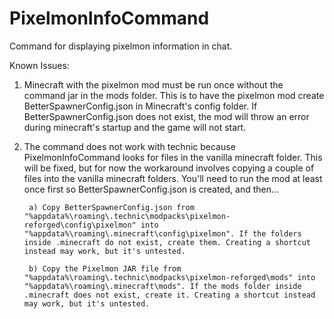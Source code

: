 # PixelmonInfoCommand
Command for displaying pixelmon information in chat.

Known Issues:
1) Minecraft with the pixelmon mod must be run once without the command jar in the mods folder. This is to have the pixelmon mod create BetterSpawnerConfig.json in Minecraft's config folder. If BetterSpawnerConfig.json does not exist, the mod will throw an error during minecraft's startup and the game will not start.

2) The command does not work with technic because PixelmonInfoCommand looks for files in the vanilla minecraft folder. This will be fixed, but for now the workaround involves copying a couple of files into the vanilla minecraft folders. You'll need to run the mod at least once first so BetterSpawnerConfig.json is created, and then...

		a) Copy BetterSpawnerConfig.json from "%appdata%\roaming\.technic\modpacks\pixelmon-reforged\config\pixelmon" into "%appdata%\roaming\.minecraft\config\pixelmon". If the folders inside .minecraft do not exist, create them. Creating a shortcut instead may work, but it's untested.

		b) Copy the Pixelmon JAR file from "%appdata%\roaming\.technic\modpacks\pixelmon-reforged\mods" into "%appdata%\roaming\.minecraft\mods". If the mods folder inside .minecraft does not exist, create it. Creating a shortcut instead may work, but it's untested.
